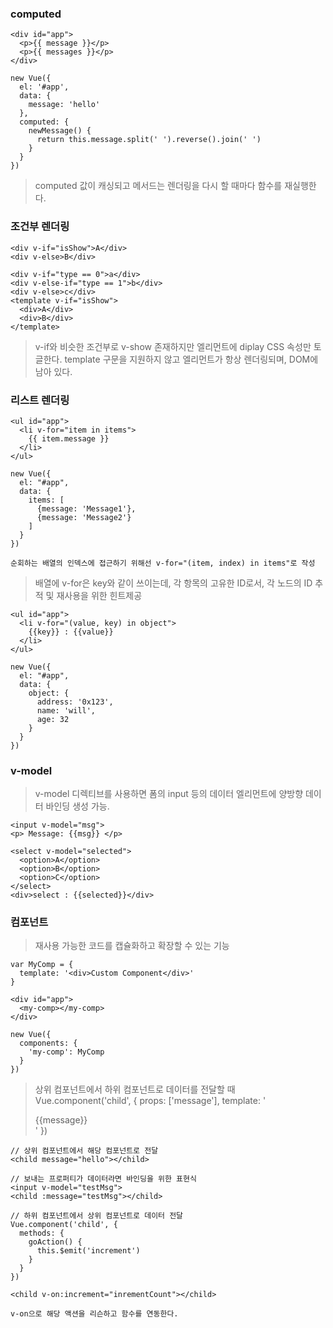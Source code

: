 ### computed
    <div id="app">
      <p>{{ message }}</p>
      <p>{{ messages }}</p>
    </div>

    new Vue({
      el: '#app',
      data: {
        message: 'hello'
      },
      computed: {
        newMessage() {
          return this.message.split(' ').reverse().join(' ')
        }
      }
    })

> computed 값이 캐싱되고 메서드는 렌더링을 다시 할 때마다 함수를 재실행한다.

### 조건부 렌더링
    <div v-if="isShow">A</div>
    <div v-else>B</div>

    <div v-if="type == 0">a</div>
    <div v-else-if="type == 1">b</div>
    <div v-else>c</div>
    <template v-if="isShow">
      <div>A</div>
      <div>B</div>
    </template>

> v-if와 비슷한 조건부로 v-show 존재하지만 엘리먼트에 diplay CSS 속성만 토글한다.
> template 구문을 지원하지 않고 엘리먼트가 항상 렌더링되며, DOM에 남아 있다.

### 리스트 렌더링
    <ul id="app">
      <li v-for="item in items">
        {{ item.message }}
      </li>
    </ul>

    new Vue({
      el: "#app",
      data: {
        items: [
          {message: 'Message1'},
          {message: 'Message2'}
        ]
      }
    })
    
    순회하는 배열의 인덱스에 접근하기 위해선 v-for="(item, index) in items"로 작성

> 배열에 v-for은 key와 같이 쓰이는데, 각 항목의 고유한 ID로서, 각 노드의 ID 추적 및 재사용을 위한 힌트제공
    <div v-for="item in itmes" :key="item.id">

    <ul id="app">
      <li v-for="(value, key) in object">
        {{key}} : {{value}}
      </li>
    </ul>

    new Vue({
      el: "#app",
      data: {
        object: {
          address: '0x123',
          name: 'will',
          age: 32
        }
      }
    })

### v-model
> v-model 디렉티브를 사용하면 폼의 input 등의 데이터 엘리먼트에 양방향 데이터 바인딩 생성 가능.

    <input v-model="msg">
    <p> Message: {{msg}} </p>

    <select v-model="selected">
      <option>A</option>
      <option>B</option>
      <option>C</option>
    </select>
    <div>select : {{selected}}</div>


### 컴포넌트
> 재사용 가능한 코드를 캡슐화하고 확장할 수 있는 기능

    var MyComp = {
      template: '<div>Custom Component</div>'
    }

    <div id="app">
      <my-comp></my-comp>
    </div>

    new Vue({
      components: {
        'my-comp': MyComp
      }
    })

> 상위 컴포넌트에서 하위 컴포넌트로 데이터를 전달할 때
    Vue.component('child', {
      props: ['message'],
      template: '<div>{{message}}</div>'
    })

    // 상위 컴포넌트에서 해당 컴포넌트로 전달
    <child message="hello"></child>

    // 보내는 프로퍼티가 데이터라면 바인딩을 위한 표현식
    <input v-model="testMsg">
    <child :message="testMsg"></child>

    // 하위 컴포넌트에서 상위 컴포넌트로 데이터 전달
    Vue.component('child', {
      methods: {
        goAction() {
          this.$emit('increment')
        }
      }
    })

    <child v-on:increment="inrementCount"></child>

    v-on으로 해당 액션을 리슨하고 함수를 연동한다.